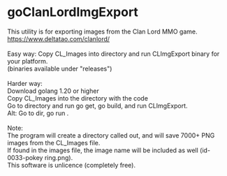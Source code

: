 # goClanLordImgExport
This utility is for exporting images from the Clan Lord MMO game.<br>
https://www.deltatao.com/clanlord/<br>
<br>
Easy way: Copy CL_Images into directory and run CLImgExport binary for your platform.<br>
(binaries available under "releases")<br>
<br>
Harder way:<br>
Download golang 1.20 or higher<br>
Copy CL_Images into the directory with the code<br>
Go to directory and run go get, go build, and run CLImgExport.<br>
Alt: Go to dir, go run .<br>
<br>
Note:<br>
The program will create a directory called out, and will save 7000+ PNG images from the CL_Images file.<br>
If found in the images file, the image name will be included as well (id-0033-pokey ring.png).<br>
This software is unlicence (completely free).<br>
<br>


